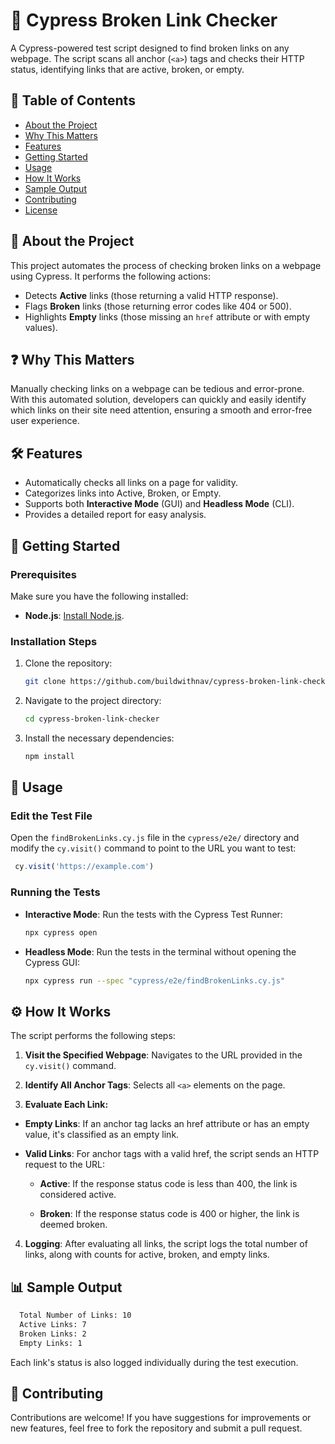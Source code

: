 # 🔗 Cypress Broken Link Checker

A Cypress-powered test script designed to find broken links on any webpage. The script scans all anchor (`<a>`) tags and checks their HTTP status, identifying links that are active, broken, or empty.

## 📖 Table of Contents
- [About the Project](#about-the-project)
- [Why This Matters](#why-this-matters)
- [Features](#features)
- [Getting Started](#getting-started)
- [Usage](#usage)
- [How It Works](#how-it-works)
- [Sample Output](#sample-output)
- [Contributing](#contributing)
- [License](#license)

## 📌 About the Project

This project automates the process of checking broken links on a webpage using Cypress. It performs the following actions:
- Detects **Active** links (those returning a valid HTTP response).
- Flags **Broken** links (those returning error codes like 404 or 500).
- Highlights **Empty** links (those missing an `href` attribute or with empty values).

## ❓ Why This Matters

Manually checking links on a webpage can be tedious and error-prone. With this automated solution, developers can quickly and easily identify which links on their site need attention, ensuring a smooth and error-free user experience.

## 🛠️ Features
- Automatically checks all links on a page for validity.
- Categorizes links into Active, Broken, or Empty.
- Supports both **Interactive Mode** (GUI) and **Headless Mode** (CLI).
- Provides a detailed report for easy analysis.

## 🚀 Getting Started

### Prerequisites
Make sure you have the following installed:
- **Node.js**: [Install Node.js](https://nodejs.org/).

### Installation Steps
1. Clone the repository:
   ```bash
   git clone https://github.com/buildwithnav/cypress-broken-link-checker.git
2. Navigate to the project directory:
   ```bash
   cd cypress-broken-link-checker
3. Install the necessary dependencies:
   ```bash
   npm install
   ```

## 🧪 Usage
### Edit the Test File
Open the `findBrokenLinks.cy.js` file in the `cypress/e2e/` directory and modify the `cy.visit()` command to point to the URL you want to test:
  ```javascript
   cy.visit('https://example.com')
  ```

### Running the Tests

- **Interactive Mode**: Run the tests with the Cypress Test Runner:

   ```bash
   npx cypress open

   
- **Headless Mode**: Run the tests in the terminal without opening the Cypress GUI:

  ```bash
  npx cypress run --spec "cypress/e2e/findBrokenLinks.cy.js"

## ⚙️ How It Works
The script performs the following steps:​

  1. **Visit the Specified Webpage​**: Navigates to the URL provided in the `cy.visit()` command.

  2. **Identify All Anchor Tags​**: Selects all `<a>` elements on the page.

  3. **Evaluate Each Link:**

- **Empty Links**: If an anchor tag lacks an href attribute or has an empty value, it's classified as an empty link.​

- **Valid Links**: For anchor tags with a valid href, the script sends an HTTP request to the URL:

  - **Active**: If the response status code is less than 400, the link is considered active.

  - **Broken**: If the response status code is 400 or higher, the link is deemed broken.

4. **Logging**: After evaluating all links, the script logs the total number of links, along with counts for active, broken, and empty links.​

## 📊 Sample Output
  ```bash
    Total Number of Links: 10
    Active Links: 7
    Broken Links: 2
    Empty Links: 1
  ```

Each link's status is also logged individually during the test execution.

## 🤝 Contributing
Contributions are welcome! If you have suggestions for improvements or new features, feel free to fork the repository and submit a pull request.
